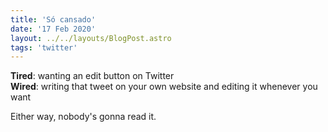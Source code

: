 ```yaml
---
title: 'Só cansado'
date: '17 Feb 2020'
layout: ../../layouts/BlogPost.astro
tags: 'twitter'
---
```


**Tired**: wanting an edit button on Twitter      
**Wired**: writing that tweet on your own website and editing it whenever you want

Either way, nobody's gonna read it. 